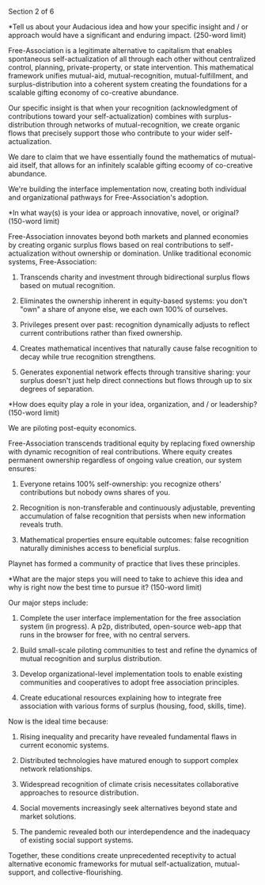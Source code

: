 Section 2 of 6

\*Tell us about your Audacious idea and how your specific insight and / or approach would have a significant and enduring impact. (250-word limit)

Free-Association is a legitimate alternative to capitalism that enables spontaneous self-actualization of all through each other without centralized control, planning, private-property, or state intervention. This mathematical framework unifies mutual-aid, mutual-recognition, mutual-fulfillment, and surplus-distribution into a coherent system creating the foundations for a scalable gifting economy of co-creative abundance.

Our specific insight is that when your recognition (acknowledgment of contributions toward your self-actualization) combines with surplus-distribution through networks of mutual-recognition, we create organic flows that precisely support those who contribute to your wider self-actualization.

We dare to claim that we have essentially found the mathematics of mutual-aid itself, that allows for an infinitely scalable gifting ecoomy of co-creative abundance.

We're building the interface implementation now, creating both individual and organizational pathways for Free-Association's adoption.

\*In what way(s) is your idea or approach innovative, novel, or original? (150-word limit)

Free-Association innovates beyond both markets and planned economies by creating organic surplus flows based on real contributions to self-actualization without ownership or domination. Unlike traditional economic systems, Free-Association:

1. Transcends charity and investment through bidirectional surplus flows based on mutual recognition.

2. Eliminates the ownership inherent in equity-based systems: you don't "own" a share of anyone else, we each own 100% of ourselves.

3. Privileges present over past: recognition dynamically adjusts to reflect current contributions rather than fixed ownership.

4. Creates mathematical incentives that naturally cause false recognition to decay while true recognition strengthens.

5. Generates exponential network effects through transitive sharing: your surplus doesn't just help direct connections but flows through up to six degrees of separation.

\*How does equity play a role in your idea, organization, and / or leadership? (150-word limit)

We are piloting post-equity economics.

Free-Association transcends traditional equity by replacing fixed ownership with dynamic recognition of real contributions. Where equity creates permanent ownership regardless of ongoing value creation, our system ensures:

1. Everyone retains 100% self-ownership: you recognize others' contributions but nobody owns shares of you.

2. Recognition is non-transferable and continuously adjustable, preventing accumulation of false recognition that persists when new information reveals truth.

3. Mathematical properties ensure equitable outcomes: false recognition naturally diminishes access to beneficial surplus.

Playnet has formed a community of practice that lives these principles.

\*What are the major steps you will need to take to achieve this idea and why is right now the best time to pursue it? (150-word limit)

Our major steps include:

1. Complete the user interface implementation for the free association system (in progress). A p2p, distributed, open-source web-app that runs in the browser for free, with no central servers.

2. Build small-scale piloting communities to test and refine the dynamics of mutual recognition and surplus distribution.

3. Develop organizational-level implementation tools to enable existing communities and cooperatives to adopt free association principles.

4. Create educational resources explaining how to integrate free association with various forms of surplus (housing, food, skills, time).

Now is the ideal time because:

1. Rising inequality and precarity have revealed fundamental flaws in current economic systems.

2. Distributed technologies have matured enough to support complex network relationships.

3. Widespread recognition of climate crisis necessitates collaborative approaches to resource distribution.

4. Social movements increasingly seek alternatives beyond state and market solutions.

5. The pandemic revealed both our interdependence and the inadequacy of existing social support systems.

Together, these conditions create unprecedented receptivity to actual alternative economic frameworks for mutual self-actualization, mutual-support, and collective-flourishing.

